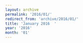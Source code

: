 ```yaml
---
layout: archive
permalink: '2016/01/'
redirect_from: 'archive/2016/01/'
title: 'January 2016  '
year: '2016'
month: '01'
---
```

